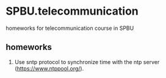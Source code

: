 # SPBU.telecommunication
homeworks for telecommunication course in SPBU

## homeworks
1. Use sntp protocol to synchronize time with the ntp server (https://www.ntppool.org/).